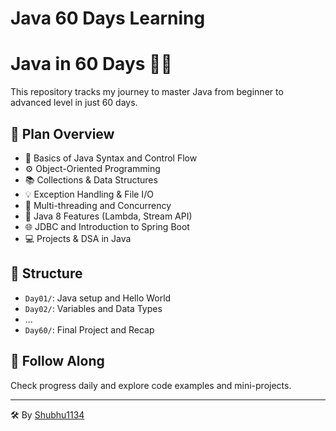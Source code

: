 # Java 60 Days Learning

# Java in 60 Days 🧠🚀

This repository tracks my journey to master Java from beginner to advanced level in just 60 days.

## 📅 Plan Overview

- 🔰 Basics of Java Syntax and Control Flow
- ⚙️ Object-Oriented Programming
- 📚 Collections & Data Structures
- 💡 Exception Handling & File I/O
- 🔄 Multi-threading and Concurrency
- 🧪 Java 8 Features (Lambda, Stream API)
- 🌐 JDBC and Introduction to Spring Boot
- 💻 Projects & DSA in Java

## 📁 Structure

- `Day01/`: Java setup and Hello World
- `Day02/`: Variables and Data Types
- ...
- `Day60/`: Final Project and Recap

## 🔗 Follow Along

Check progress daily and explore code examples and mini-projects.

---

🛠 By [Shubhu1134](https://github.com/Shubhu1134)
